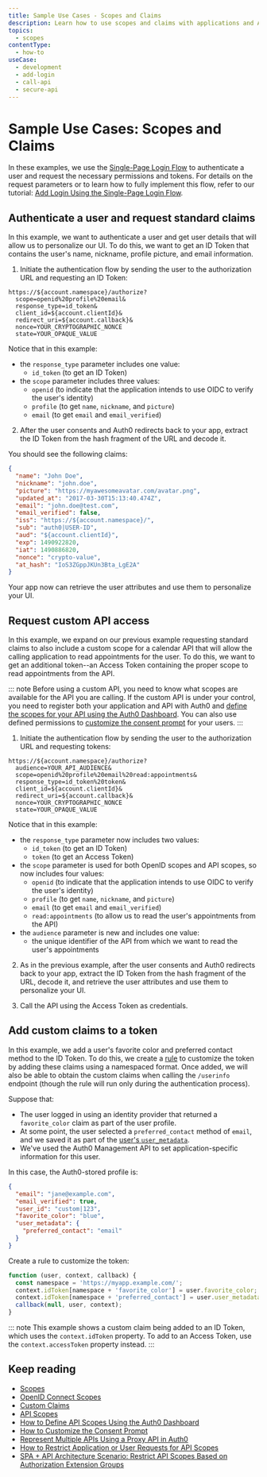 ```yaml
---
title: Sample Use Cases - Scopes and Claims
description: Learn how to use scopes and claims with applications and APIs.
topics:
  - scopes
contentType:
  - how-to
useCase:
  - development
  - add-login
  - call-api
  - secure-api
---
```

# Sample Use Cases: Scopes and Claims

In these examples, we use the [Single-Page Login Flow](/flows/concepts/single-page-login-flow) to authenticate a user and request the necessary permissions and tokens. For details on the request parameters or to learn how to fully implement this flow, refer to our tutorial: [Add Login Using the Single-Page Login Flow](/flows/guides/single-page-login-flow/add-login-using-single-page-login-flow).

## Authenticate a user and request standard claims

In this example, we want to authenticate a user and get user details that will allow us to personalize our UI. To do this, we want to get an ID Token that contains the user's name, nickname, profile picture, and email information.

1. Initiate the authentication flow by sending the user to the authorization URL and requesting an ID Token:

```text
https://${account.namespace}/authorize?
  scope=openid%20profile%20email&
  response_type=id_token&
  client_id=${account.clientId}&
  redirect_uri=${account.callback}&
  nonce=YOUR_CRYPTOGRAPHIC_NONCE
  state=YOUR_OPAQUE_VALUE
```

Notice that in this example: 

* the `response_type` parameter includes one value:
  * `id_token` (to get an ID Token)
* the `scope` parameter includes three values: 
  * `openid` (to indicate that the application intends to use OIDC to verify the user's identity)
  * `profile` (to get `name`, `nickname`, and `picture`)
  * `email` (to get `email` and `email_verified`)

2. After the user consents and Auth0 redirects back to your app, extract the ID Token from the hash fragment of the URL and decode it.

You should see the following claims:

```json
{
  "name": "John Doe",
  "nickname": "john.doe",
  "picture": "https://myawesomeavatar.com/avatar.png",
  "updated_at": "2017-03-30T15:13:40.474Z",
  "email": "john.doe@test.com",
  "email_verified": false,
  "iss": "https://${account.namespace}/",
  "sub": "auth0|USER-ID",
  "aud": "${account.clientId}",
  "exp": 1490922820,
  "iat": 1490886820,
  "nonce": "crypto-value",
  "at_hash": "IoS3ZGppJKUn3Bta_LgE2A"
}
```

Your app now can retrieve the user attributes and use them to personalize your UI.


## Request custom API access

In this example, we expand on our previous example requesting standard claims to also include a custom scope for a calendar API that will allow the calling application to read appointments for the user. To do this, we want to get an additional token--an Access Token containing the proper scope to read appointments from the API.

::: note
Before using a custom API, you need to know what scopes are available for the API you are calling. If the custom API is under your control, you need to register both your application and API with Auth0 and [define the scopes for your API using the Auth0 Dashboard](/scopes/current/guides/define-api-scope-dashboard). You can also use defined permissions to [customize the consent prompt](/scopes/current/guides/customize-consent-prompt) for your users.
:::

1. Initiate the authentication flow by sending the user to the authorization URL and requesting tokens:

```text
https://${account.namespace}/authorize?
  audience=YOUR_API_AUDIENCE&
  scope=openid%20profile%20email%20read:appointments&
  response_type=id_token%20token&
  client_id=${account.clientId}&
  redirect_uri=${account.callback}&
  nonce=YOUR_CRYPTOGRAPHIC_NONCE
  state=YOUR_OPAQUE_VALUE
```

Notice that in this example:

* the `response_type` parameter now includes two values:
  * `id_token` (to get an ID Token)
  * `token` (to get an Access Token)
* the `scope` parameter is used for both OpenID scopes and API scopes, so now includes four values: 
  * `openid` (to indicate that the application intends to use OIDC to verify the user's identity)
  * `profile` (to get `name`, `nickname`, and `picture`)
  * `email` (to get `email` and `email_verified`)
  * `read:appointments` (to allow us to read the user's appointments from the API)
* the `audience` parameter is new and includes one value:
  * the unique identifier of the API from which we want to read the user's appointments

2. As in the previous example, after the user consents and Auth0 redirects back to your app, extract the ID Token from the hash fragment of the URL, decode it, and retrieve the user attributes and use them to personalize your UI.

3. Call the API using the Access Token as credentials.


## Add custom claims to a token

In this example, we add a user's favorite color and preferred contact method to the ID Token. To do this, we create a [rule](/rules) to customize the token by adding these claims using a namespaced format. Once added, we will also be able to obtain the custom claims when calling the `/userinfo` endpoint (though the rule will run only during the authentication process).

Suppose that:

* The user logged in using an identity provider that returned a `favorite_color` claim as part of the user profile.
* At some point, the user selected a `preferred_contact` method of `email`, and we saved it as part of the [user's `user_metadata`](/users/concepts/overview-user-metadata).
* We've used the Auth0 Management API to set application-specific information for this user.

In this case, the Auth0-stored profile is:

```json
{
  "email": "jane@example.com",
  "email_verified": true,
  "user_id": "custom|123",
  "favorite_color": "blue",
  "user_metadata": {
    "preferred_contact": "email"
  }
}
```

Create a rule to customize the token:

```js
function (user, context, callback) {
  const namespace = 'https://myapp.example.com/';
  context.idToken[namespace + 'favorite_color'] = user.favorite_color;
  context.idToken[namespace + 'preferred_contact'] = user.user_metadata.preferred_contact;
  callback(null, user, context);
}
```

::: note
This example shows a custom claim being added to an ID Token, which uses the `context.idToken` property. To add to an Access Token, use the `context.accessToken` property instead.
:::

## Keep reading

- [Scopes](/scopes)
- [OpenID Connect Scopes](/scopes/current/oidc-scopes)
- [Custom Claims](/scopes/current/custom-claims)
- [API Scopes](/scopes/current/api-scopes)
- [How to Define API Scopes Using the Auth0 Dashboard](/scopes/current/guides/define-api-scopes-dashboard)
- [How to Customize the Consent Prompt](/scopes/current/guides/customize-consent-prompt)
- [Represent Multiple APIs Using a Proxy API in Auth0](/api-auth/tutorials/represent-multiple-apis)
- [How to Restrict Application or User Requests for API Scopes](/api-auth/restrict-requests-for-scopes)
- [SPA + API Architecture Scenario: Restrict API Scopes Based on Authorization Extension Groups](/architecture-scenarios/spa-api/part-2#configure-the-authorization-extension)

